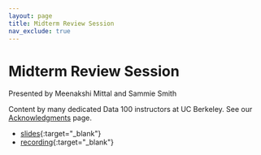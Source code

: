 ```yaml
---
layout: page
title: Midterm Review Session
nav_exclude: true
---
```


# Midterm Review Session

Presented by Meenakshi Mittal and Sammie Smith

Content by many dedicated Data 100 instructors at UC Berkeley. See our [Acknowledgments](../../acks) page.

- [slides](https://docs.google.com/presentation/d/16ylhpy3mLDfA6CrNyIoh_zNbbP4f1MihN2isNo6oJnA/edit?usp=sharing){:target="_blank"}
- [recording](https://youtu.be/2HO50Y0JHeI){:target="_blank"}
